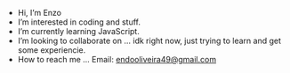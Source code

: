 -  Hi, I’m Enzo
-  I’m interested in coding and stuff.
-  I’m currently learning JavaScript.
-  I’m looking to collaborate on ... idk right now, just trying to learn and get some experiencie.
-  How to reach me ... Email: endooliveira49@gmail.com

<!---
Enz0w/Enz0w is a ✨ special ✨ repository because its `README.md` (this file) appears on your GitHub profile.
You can click the Preview link to take a look at your changes.
--->

